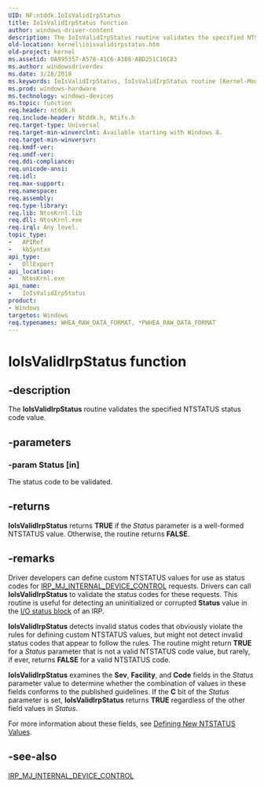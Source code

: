 ```yaml
---
UID: NF:ntddk.IoIsValidIrpStatus
title: IoIsValidIrpStatus function
author: windows-driver-content
description: The IoIsValidIrpStatus routine validates the specified NTSTATUS status code value.
old-location: kernel\ioisvalidirpstatus.htm
old-project: kernel
ms.assetid: 0A995357-A578-41C6-A1B8-ABD251C16C83
ms.author: windowsdriverdev
ms.date: 3/28/2018
ms.keywords: IoIsValidIrpStatus, IoIsValidIrpStatus routine [Kernel-Mode Driver Architecture], kernel.ioisvalidirpstatus, ntddk/IoIsValidIrpStatus
ms.prod: windows-hardware
ms.technology: windows-devices
ms.topic: function
req.header: ntddk.h
req.include-header: Ntddk.h, Ntifs.h
req.target-type: Universal
req.target-min-winverclnt: Available starting with Windows 8.
req.target-min-winversvr: 
req.kmdf-ver: 
req.umdf-ver: 
req.ddi-compliance: 
req.unicode-ansi: 
req.idl: 
req.max-support: 
req.namespace: 
req.assembly: 
req.type-library: 
req.lib: NtosKrnl.lib
req.dll: NtosKrnl.exe
req.irql: Any level.
topic_type:
-	APIRef
-	kbSyntax
api_type:
-	DllExport
api_location:
-	NtosKrnl.exe
api_name:
-	IoIsValidIrpStatus
product:
- Windows
targetos: Windows
req.typenames: WHEA_RAW_DATA_FORMAT, *PWHEA_RAW_DATA_FORMAT
---
```


# IoIsValidIrpStatus function


## -description


The <b>IoIsValidIrpStatus</b> routine validates the specified NTSTATUS status code value.


## -parameters




### -param Status [in]

The status code to be validated.


## -returns



<b>IoIsValidIrpStatus</b> returns <b>TRUE</b> if the <i>Status</i> parameter is a well-formed NTSTATUS value. Otherwise, the routine returns <b>FALSE</b>.




## -remarks



Driver developers can define custom NTSTATUS values for use as status codes for <a href="https://msdn.microsoft.com/library/windows/hardware/ff550766">IRP_MJ_INTERNAL_DEVICE_CONTROL</a> requests. Drivers can call <b>IoIsValidIrpStatus</b> to validate the status codes for these requests. This routine is useful for detecting an uninitialized or corrupted <b>Status</b> value in the <a href="https://msdn.microsoft.com/59147bd1-6cd7-4fbe-b7bc-52e09ab88576">I/O status block</a> of an IRP.

<b>IoIsValidIrpStatus</b> detects invalid status codes that obviously violate the rules for defining custom NTSTATUS values, but might not detect invalid status codes that appear to follow the rules. The routine might return <b>TRUE</b> for a <i>Status</i> parameter that is not a valid NTSTATUS code value, but rarely, if ever, returns <b>FALSE</b> for a valid NTSTATUS code.

<b>IoIsValidIrpStatus</b> examines the <b>Sev</b>, <b>Facility</b>, and <b>Code</b> fields in the <i>Status</i> parameter value to determine whether the combination of values in these fields conforms to the published guidelines. If the <b>C</b> bit of the <i>Status</i> parameter is set, <b>IoIsValidIrpStatus</b> returns <b>TRUE</b> regardless of the other field values in <i>Status</i>.

For more information about these fields, see <a href="https://msdn.microsoft.com/library/windows/hardware/ff543026">Defining New NTSTATUS Values</a>.




## -see-also




<a href="https://msdn.microsoft.com/library/windows/hardware/ff550766">IRP_MJ_INTERNAL_DEVICE_CONTROL</a>
 

 

